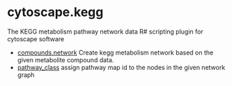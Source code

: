 ﻿# cytoscape.kegg

The KEGG metabolism pathway network data R# scripting plugin for cytoscape software

+ [compounds.network](cytoscape.kegg/compounds.network.1) Create kegg metabolism network based on the given metabolite compound data.
+ [pathway_class](cytoscape.kegg/pathway_class.1) assign pathway map id to the nodes in the given network graph
